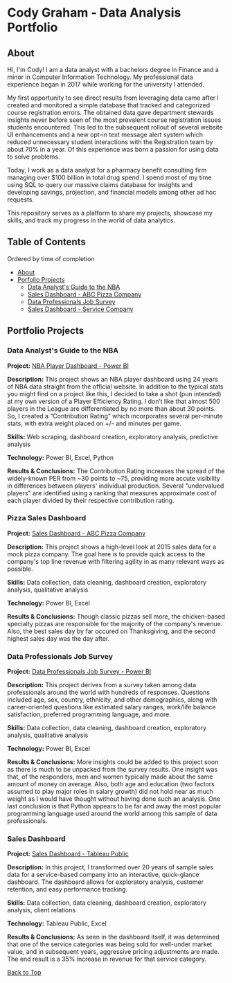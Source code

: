 # Cody Graham - Data Analysis Portfolio

## **About**

Hi, I'm Cody! I am a data analyst with a bachelors degree in Finance and a minor in Computer Information Technology. My professional data experience began in 2017 while working for the university I attended.

My first opportunity to see direct results from leveraging data came after I created and monitored a simple database that tracked and categorized course registration errors. The obtained data gave department stewards insights never before seen of the most prevalent course registration issues students encountered. This led to the subsequent rollout of several website UI enhancements and a new opt-in text message alert system which reduced unnecessary student interactions with the Registration team by about 70% in a year. Of this experience was born a passion for using data to solve problems.

Today, I work as a data analyst for a pharmacy benefit consulting firm managing over $100 billion in total drug spend. I spend most of my time using SQL to query our massive claims database for insights and developing savings, projection, and financial models among other ad hoc requests.

This repository serves as a platform to share my projects, showcase my skills, and track my progress in the world of data analytics.


## **Table of Contents**
Ordered by time of completion

- [About](#about)
- [Porfolio Projects](#portfolio-projects)
  - [Data Analyst's Guide to the NBA](#data-analysts-guide-to-the-nba)
  - [Sales Dashboard - ABC Pizza Company](#pizza-sales-dashboard)
  - [Data Professionals Job Survey](#data-professionals-job-survey)
  - [Sales Dashboard - Service Company](#sales-dashboard)

 

## **Portfolio Projects**


### **Data Analyst's Guide to the NBA**

**Project:** [NBA Player Dashboard - Power BI](https://app.powerbi.com/view?r=eyJrIjoiYWNlZGE2YmQtNWM5MC00MjdhLWIwMzUtNTk2NDNhZGVmNjllIiwidCI6ImMyMjhlNzY3LTA3YzQtNDdkMC05MWUzLTg3OGRiYjY5ZmE5MCJ9&embedImagePlaceholder=true&pageName=ReportSection44e3938fd01066e8e6ce)

**Description:** This project shows an NBA player dashboard using 24 years of NBA data straight from the official website. In addition to the typical stats you might find on a project like this, I decided to take a shot (pun intended) at my own version of a Player Efficiency Rating. I don’t like that almost 500 players in the League are differentiated by no more than about 30 points. So, I created a “Contribution Rating” which incorporates several per-minute stats, with extra weight placed on +/- and minutes per game.

**Skills:** Web scraping, dashboard creation, exploratory analysis, predictive analysis

**Technology:** Power BI, Excel, Python

**Results & Conclusions:** The Contribution Rating increases the spread of the widely-known PER from ~30 points to ~75, providing more accute visibility in differences between players' individual production. Several "undervalued players" are identified using a ranking that measures approximate cost of each player divided by their respective contribution rating.


### **Pizza Sales Dashboard**

**Project:** [Sales Dashboard - ABC Pizza Company]([https://app.powerbi.com/view?r=eyJrIjoiYTA2ZGEyNDAtOTIwMy00YjBmLWFhZDQtMWJjM2ZmMjcyYWFmIiwidCI6ImMyMjhlNzY3LTA3YzQtNDdkMC05MWUzLTg3OGRiYjY5ZmE5MCJ9&pageName=ReportSection])

**Description:** This project shows a high-level look at 2015 sales data for a mock pizza company. The goal here is to provide quick access to the company's top line revenue with filtering agility in as many relevant ways as possible.

**Skills:** Data collection, data cleaning, dashboard creation, exploratory analysis, qualitative analysis

**Technology:** Power BI, Excel

**Results & Conclusions:** Though classic pizzas sell more, the chicken-based specialty pizzas are responsible for the majority of the company's revenue. Also, the best sales day by far occured on Thanksgiving, and the second highest sales day was the day after.


### **Data Professionals Job Survey**

**Project:** [Data Professionals Job Survey - Power BI](https://app.powerbi.com/view?r=eyJrIjoiMGQ3OWFiNjYtOGJmZC00Yzc2LTg0NjAtNTA0NmE3NTE4MWUwIiwidCI6ImMyMjhlNzY3LTA3YzQtNDdkMC05MWUzLTg3OGRiYjY5ZmE5MCJ9&embedImagePlaceholder=true)

**Description:** This project derives from a survey taken among data professionals around the world with hundreds of responses. Questions included age, sex, country, ethnicity, and other demographics, along with career-oriented questions like estimated salary ranges, work/life balance satisfaction, preferred programming language, and more.

**Skills:** Data collection, data cleaning, dashboard creation, exploratory analysis, qualitative analysis

**Technology:** Power BI, Excel

**Results & Conclusions:** More insights could be added to this project soon as there is much to be unpacked from the survey results. One insight was that, of the responders, men and women typically made about the same amount of money on average. Also, both age and education (two factors assumed to play major roles in salary growth) did not hold near as much weight as I would have thought without having done such an analysis. One last conclusion is that Python appears to be far and away the most popular programming language used around the world among this sample of data professionals.


### **Sales Dashboard**

**Project:** [Sales Dashboard - Tableau Public](https://public.tableau.com/app/profile/graham.analytics/viz/SalesDashboard_16736662040210/ServiceSales)

**Description:** In this project, I transformed over 20 years of sample sales data for a service-based company into an interactive, quick-glance dashboard. The dashboard allows for exploratory analysis, customer retention, and easy performance tracking.

**Skills:** Data collection, data cleaning, dashboard creation, exploratory analysis, client relations

**Technology:** Tableau Public, Excel

**Results & Conclusions:** As seen in the dashboard itself, it was determined that one of the service categories was being sold for well-under market value, and in subsequent years, aggressive pricing adjustments are made. The end result is a 35% increase in revenue for that service category.

[Back to Top](#cody-graham---data-analysis-portfolio)
